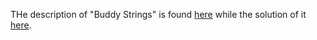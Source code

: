THe description of "Buddy Strings" is found [here](https://leetcode.com/problems/buddy-strings/description/) while the solution of it [here](https://github.com/aurimas13/Solutions-To-Problems/blob/main/LeetCode/Java%20Solutions/Buddy%20Strings/buddy.java).